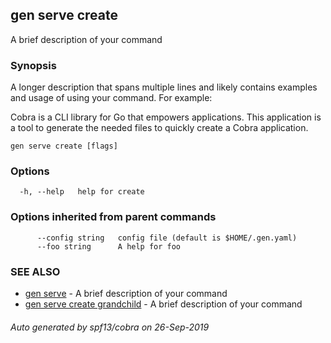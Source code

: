 ## gen serve create

A brief description of your command

### Synopsis

A longer description that spans multiple lines and likely contains examples
and usage of using your command. For example:

Cobra is a CLI library for Go that empowers applications.
This application is a tool to generate the needed files
to quickly create a Cobra application.

```
gen serve create [flags]
```

### Options

```
  -h, --help   help for create
```

### Options inherited from parent commands

```
      --config string   config file (default is $HOME/.gen.yaml)
      --foo string      A help for foo
```

### SEE ALSO

* [gen serve](gen_serve.md)	 - A brief description of your command
* [gen serve create grandchild](gen_serve_create_grandchild.md)	 - A brief description of your command

###### Auto generated by spf13/cobra on 26-Sep-2019
